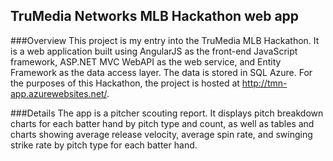 ## TruMedia Networks MLB Hackathon web app

###Overview
This project is my entry into the TruMedia MLB Hackathon. It is a web application built using AngularJS as the front-end JavaScript framework, ASP.NET MVC WebAPI as the web service, and Entity Framework as the data access layer. The data is stored in SQL Azure. For the purposes of this Hackathon, the project is hosted at http://tmn-app.azurewebsites.net/. 

###Details
The app is a pitcher scouting report. It displays pitch breakdown charts for each batter hand by pitch type and count, as well as tables and charts showing average release velocity, average spin rate, and swinging strike rate by pitch type for each batter hand.

